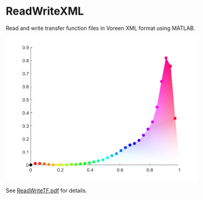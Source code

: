 # ReadWriteXML
Read and write transfer function files in Voreen XML format using MATLAB.

![a transfer function](tf.png)

See [ReadWriteTF.pdf](ReadWriteTF.pdf) for details.
